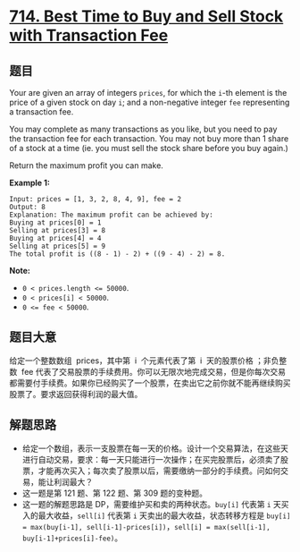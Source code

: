 # [714. Best Time to Buy and Sell Stock with Transaction Fee](https://leetcode-cn.com/problems/best-time-to-buy-and-sell-stock-with-transaction-fee/)

## 题目

Your are given an array of integers `prices`, for which the `i`-th element is the price of a given stock on day `i`; and a non-negative integer `fee` representing a transaction fee.

You may complete as many transactions as you like, but you need to pay the transaction fee for each transaction. You may not buy more than 1 share of a stock at a time (ie. you must sell the stock share before you buy again.)

Return the maximum profit you can make.

**Example 1:**

    Input: prices = [1, 3, 2, 8, 4, 9], fee = 2
    Output: 8
    Explanation: The maximum profit can be achieved by:
    Buying at prices[0] = 1
    Selling at prices[3] = 8
    Buying at prices[4] = 4
    Selling at prices[5] = 9
    The total profit is ((8 - 1) - 2) + ((9 - 4) - 2) = 8.

**Note:**

- `0 < prices.length <= 50000`.
- `0 < prices[i] < 50000`.
- `0 <= fee < 50000`.

## 题目大意

给定一个整数数组  prices，其中第  i  个元素代表了第  i  天的股票价格 ；非负整数  fee 代表了交易股票的手续费用。你可以无限次地完成交易，但是你每次交易都需要付手续费。如果你已经购买了一个股票，在卖出它之前你就不能再继续购买股票了。要求返回获得利润的最大值。

## 解题思路

- 给定一个数组，表示一支股票在每一天的价格。设计一个交易算法，在这些天进行自动交易，要求：每一天只能进行一次操作；在买完股票后，必须卖了股票，才能再次买入；每次卖了股票以后，需要缴纳一部分的手续费。问如何交易，能让利润最大？
- 这一题是第 121 题、第 122 题、第 309 题的变种题。
- 这一题的解题思路是 DP，需要维护买和卖的两种状态。`buy[i]` 代表第 `i` 天买入的最大收益，`sell[i]` 代表第 `i` 天卖出的最大收益，状态转移方程是 `buy[i] = max(buy[i-1], sell[i-1]-prices[i])`，`sell[i] = max(sell[i-1], buy[i-1]+prices[i]-fee)`。
